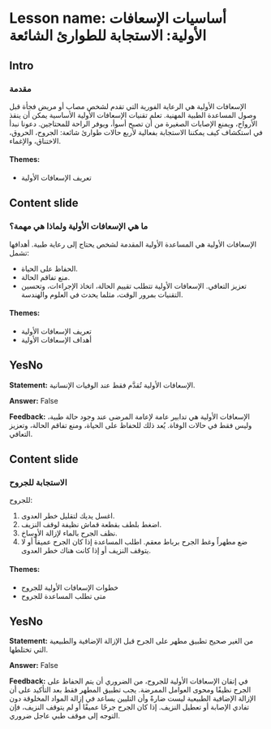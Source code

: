 # Lesson name: أساسيات الإسعافات الأولية: الاستجابة للطوارئ الشائعة

## Intro

### مقدمة

الإسعافات الأولية هي الرعاية الفورية التي تقدم لشخص مصاب أو مريض فجأة قبل وصول المساعدة الطبية المهنية. تعلم تقنيات الإسعافات الأولية الأساسية يمكن أن ينقذ الأرواح، ويمنع الإصابات الصغيرة من أن تصبح أسوأ، ويوفر الراحة للمحتاجين. دعونا نبدأ في استكشاف كيف يمكننا الاستجابة بفعالية لأربع حالات طوارئ شائعة: الجروح، الحروق، الاختناق، والإغماء.

#### **Themes:**
- تعريف الإسعافات الأولية

## Content slide

### ما هي الإسعافات الأولية ولماذا هي مهمة؟

الإسعافات الأولية هي المساعدة الأولية المقدمة لشخص يحتاج إلى رعاية طبية. أهدافها تشمل:
- الحفاظ على الحياة.
- منع تفاقم الحالة.
- تعزيز التعافي.
الإسعافات الأولية تتطلب تقييم الحالة، اتخاذ الإجراءات، وتحسين التقنيات بمرور الوقت، مثلما يحدث في العلوم والهندسة.

#### **Themes:**
- تعريف الإسعافات الأولية
- أهداف الإسعافات الأولية

## YesNo

**Statement:** الإسعافات الأولية تُقدَّم فقط عند الوفيات الإنسانية.

**Answer:** False

**Feedback:**
الإسعافات الأولية هي تدابير عامة لإعامة المرضى عند وجود حالة طبية، وليس فقط في حالات الوفاة. يُعد ذلك للحفاظ على الحياة، ومنع تفاقم الحالة، وتعزيز التعافي.


## Content slide

### الاستجابة للجروح

للجروح:
1. اغسل يديك لتقليل خطر العدوى.
2. اضغط بلطف بقطعة قماش نظيفة لوقف النزيف.
3. نظف الجرح بالماء لإزالة الأوساخ.
4. ضع مطهراً وغط الجرح برباط معقم.
اطلب المساعدة إذا كان الجرح عميقاً أو لا يتوقف النزيف أو إذا كانت هناك خطر العدوى.

#### **Themes:**
- خطوات الإسعافات الأولية للجروح
- متى تطلب المساعدة للجروح

## YesNo

**Statement:** من الغير صحيح تطبيق مطهر على الجرح قبل الإزالة الإضافية والطبيعية التي تختلطها.

**Answer:** False

**Feedback:**
في إتقان الإسعافات الأولية للجروح، من الضروري أن يتم الحفاظ على الجرح نظيفًا ومحوى العوامل الممرضة. يجب تطبيق المطهر فقط بعد التأكيد على أن الإزالة الإضافية الطبيعية ليست ضارةً وأن التليين يساعد في إزالة المواد المخلوقة دون تفادي الإصابة أو تعطيل النزيف. إذا كان الجرح جرحًا عميقًا أو لم يتوقف النزيف، فإن التوجه إلى موقف طبي عاجل ضروري.

